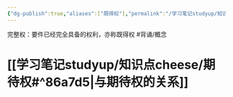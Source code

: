 ```yaml
---
{"dg-publish":true,"aliases":["既得权"],"permalink":"/学习笔记studyup/知识点cheese/完整权/","dgPassFrontmatter":true,"created":"2024-07-05T16:07:23.769+08:00","updated":"2024-10-17T09:33:06.928+08:00"}
---
```


完整权：要件已经完全具备的权利，亦称既得权 #背诵/概念  
#  [[学习笔记studyup/知识点cheese/期待权#^86a7d5\|与期待权的关系]]
